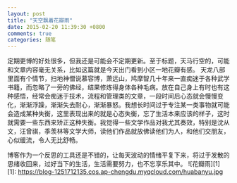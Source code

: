 ```yaml
---
layout: post
title: "天空飘着花瓣雨"
date: 2015-02-20 11:39:30 +0800
comments: true
categories: 随笔
---
```

<!-- more --> 
  
定期更博的好处很多，但我还是可能会不定期更新。至于标题，天马行空的，可能和文章内容毫无关系，比如这篇就是今天出门看到小区一地花瓣有感。
天龙八部里面有个情节，扫地神僧说慕容博，萧远山，鸠摩智几十年来一直痴迷于各种武学书籍，而忽略了一旁的佛经，结果修炼得身体各种毛病。放在自己身上有时也有这种感悟，经常会痴迷于技术，流程和管理类的文章，一段时间后心态就会慢慢变化，渐渐浮躁，渐渐失去耐心，渐渐暴怒。我想长时间过于专注某一类事物就可能会造成某种失衡，这里表现出来的就是心态失衡，忘了生活本来应该的样子，这时就需要一些东西来矫正这种失衡。我觉得一些文学作品对我尤其奏效，特别是沈从文，汪曾祺，季羡林等文学大师，读他们作品就放佛读他们为人，和他们交朋友，心似缓流，令人无比舒畅。

博客作为一个反思的工具还是不错的，让每天波动的情绪平复下来，将过于发散的思绪收回来，过好当下的生活，生活需要努力，也不忘享乐其中。
![花瓣雨][1]
  [1]: https://blog-1251712135.cos.ap-chengdu.myqcloud.com/huabanyu.jpg
